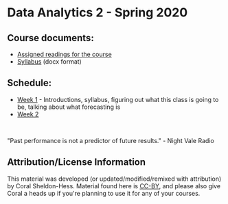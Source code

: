# Data Analytics 2 - Spring 2020

## Course documents:
* [Assigned readings for the course](readings.md)
* [Syllabus](DAT-202_Course_Outline_2020_Spring.docx) (docx format)

## Schedule:
* [Week 1](./week01) - Introductions, syllabus, figuring out what this class is going to be, talking about what forecasting is
* [Week 2](./week02)

&nbsp;

"Past performance is not a predictor of future results." - Night Vale Radio

## Attribution/License Information

This material was developed (or updated/modified/remixed with attribution) by Coral Sheldon-Hess. Material found here is [CC-BY](https://creativecommons.org/licenses/by/3.0/us/), and please also give Coral a heads up if you're planning to use it for any of your courses.